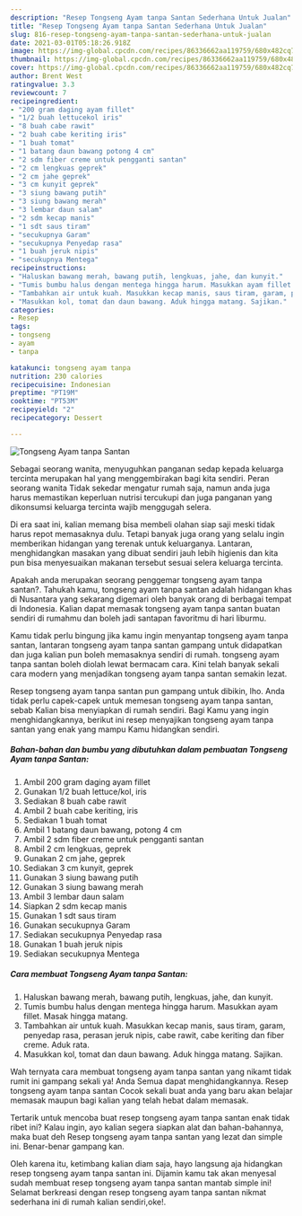 ```yaml
---
description: "Resep Tongseng Ayam tanpa Santan Sederhana Untuk Jualan"
title: "Resep Tongseng Ayam tanpa Santan Sederhana Untuk Jualan"
slug: 816-resep-tongseng-ayam-tanpa-santan-sederhana-untuk-jualan
date: 2021-03-01T05:18:26.918Z
image: https://img-global.cpcdn.com/recipes/86336662aa119759/680x482cq70/tongseng-ayam-tanpa-santan-foto-resep-utama.jpg
thumbnail: https://img-global.cpcdn.com/recipes/86336662aa119759/680x482cq70/tongseng-ayam-tanpa-santan-foto-resep-utama.jpg
cover: https://img-global.cpcdn.com/recipes/86336662aa119759/680x482cq70/tongseng-ayam-tanpa-santan-foto-resep-utama.jpg
author: Brent West
ratingvalue: 3.3
reviewcount: 7
recipeingredient:
- "200 gram daging ayam fillet"
- "1/2 buah lettucekol iris"
- "8 buah cabe rawit"
- "2 buah cabe keriting iris"
- "1 buah tomat"
- "1 batang daun bawang potong 4 cm"
- "2 sdm fiber creme untuk pengganti santan"
- "2 cm lengkuas geprek"
- "2 cm jahe geprek"
- "3 cm kunyit geprek"
- "3 siung bawang putih"
- "3 siung bawang merah"
- "3 lembar daun salam"
- "2 sdm kecap manis"
- "1 sdt saus tiram"
- "secukupnya Garam"
- "secukupnya Penyedap rasa"
- "1 buah jeruk nipis"
- "secukupnya Mentega"
recipeinstructions:
- "Haluskan bawang merah, bawang putih, lengkuas, jahe, dan kunyit."
- "Tumis bumbu halus dengan mentega hingga harum. Masukkan ayam fillet. Masak hingga matang."
- "Tambahkan air untuk kuah. Masukkan kecap manis, saus tiram, garam, penyedap rasa, perasan jeruk nipis, cabe rawit, cabe keriting dan fiber creme. Aduk rata."
- "Masukkan kol, tomat dan daun bawang. Aduk hingga matang. Sajikan."
categories:
- Resep
tags:
- tongseng
- ayam
- tanpa

katakunci: tongseng ayam tanpa 
nutrition: 230 calories
recipecuisine: Indonesian
preptime: "PT19M"
cooktime: "PT53M"
recipeyield: "2"
recipecategory: Dessert

---
```



![Tongseng Ayam tanpa Santan](https://img-global.cpcdn.com/recipes/86336662aa119759/680x482cq70/tongseng-ayam-tanpa-santan-foto-resep-utama.jpg)

Sebagai seorang wanita, menyuguhkan panganan sedap kepada keluarga tercinta merupakan hal yang menggembirakan bagi kita sendiri. Peran seorang  wanita Tidak sekedar mengatur rumah saja, namun anda juga harus memastikan keperluan nutrisi tercukupi dan juga panganan yang dikonsumsi keluarga tercinta wajib menggugah selera.

Di era  saat ini, kalian memang bisa membeli olahan siap saji meski tidak harus repot memasaknya dulu. Tetapi banyak juga orang yang selalu ingin memberikan hidangan yang terenak untuk keluarganya. Lantaran, menghidangkan masakan yang dibuat sendiri jauh lebih higienis dan kita pun bisa menyesuaikan makanan tersebut sesuai selera keluarga tercinta. 



Apakah anda merupakan seorang penggemar tongseng ayam tanpa santan?. Tahukah kamu, tongseng ayam tanpa santan adalah hidangan khas di Nusantara yang sekarang digemari oleh banyak orang di berbagai tempat di Indonesia. Kalian dapat memasak tongseng ayam tanpa santan buatan sendiri di rumahmu dan boleh jadi santapan favoritmu di hari liburmu.

Kamu tidak perlu bingung jika kamu ingin menyantap tongseng ayam tanpa santan, lantaran tongseng ayam tanpa santan gampang untuk didapatkan dan juga kalian pun boleh memasaknya sendiri di rumah. tongseng ayam tanpa santan boleh diolah lewat bermacam cara. Kini telah banyak sekali cara modern yang menjadikan tongseng ayam tanpa santan semakin lezat.

Resep tongseng ayam tanpa santan pun gampang untuk dibikin, lho. Anda tidak perlu capek-capek untuk memesan tongseng ayam tanpa santan, sebab Kalian bisa menyiapkan di rumah sendiri. Bagi Kamu yang ingin menghidangkannya, berikut ini resep menyajikan tongseng ayam tanpa santan yang enak yang mampu Kamu hidangkan sendiri.

<!--inarticleads1-->

##### Bahan-bahan dan bumbu yang dibutuhkan dalam pembuatan Tongseng Ayam tanpa Santan:

1. Ambil 200 gram daging ayam fillet
1. Gunakan 1/2 buah lettuce/kol, iris
1. Sediakan 8 buah cabe rawit
1. Ambil 2 buah cabe keriting, iris
1. Sediakan 1 buah tomat
1. Ambil 1 batang daun bawang, potong 4 cm
1. Ambil 2 sdm fiber creme untuk pengganti santan
1. Ambil 2 cm lengkuas, geprek
1. Gunakan 2 cm jahe, geprek
1. Sediakan 3 cm kunyit, geprek
1. Gunakan 3 siung bawang putih
1. Gunakan 3 siung bawang merah
1. Ambil 3 lembar daun salam
1. Siapkan 2 sdm kecap manis
1. Gunakan 1 sdt saus tiram
1. Gunakan secukupnya Garam
1. Sediakan secukupnya Penyedap rasa
1. Gunakan 1 buah jeruk nipis
1. Sediakan secukupnya Mentega




<!--inarticleads2-->

##### Cara membuat Tongseng Ayam tanpa Santan:

1. Haluskan bawang merah, bawang putih, lengkuas, jahe, dan kunyit.
1. Tumis bumbu halus dengan mentega hingga harum. Masukkan ayam fillet. Masak hingga matang.
1. Tambahkan air untuk kuah. Masukkan kecap manis, saus tiram, garam, penyedap rasa, perasan jeruk nipis, cabe rawit, cabe keriting dan fiber creme. Aduk rata.
1. Masukkan kol, tomat dan daun bawang. Aduk hingga matang. Sajikan.




Wah ternyata cara membuat tongseng ayam tanpa santan yang nikamt tidak rumit ini gampang sekali ya! Anda Semua dapat menghidangkannya. Resep tongseng ayam tanpa santan Cocok sekali buat anda yang baru akan belajar memasak maupun bagi kalian yang telah hebat dalam memasak.

Tertarik untuk mencoba buat resep tongseng ayam tanpa santan enak tidak ribet ini? Kalau ingin, ayo kalian segera siapkan alat dan bahan-bahannya, maka buat deh Resep tongseng ayam tanpa santan yang lezat dan simple ini. Benar-benar gampang kan. 

Oleh karena itu, ketimbang kalian diam saja, hayo langsung aja hidangkan resep tongseng ayam tanpa santan ini. Dijamin kamu tak akan menyesal sudah membuat resep tongseng ayam tanpa santan mantab simple ini! Selamat berkreasi dengan resep tongseng ayam tanpa santan nikmat sederhana ini di rumah kalian sendiri,oke!.

